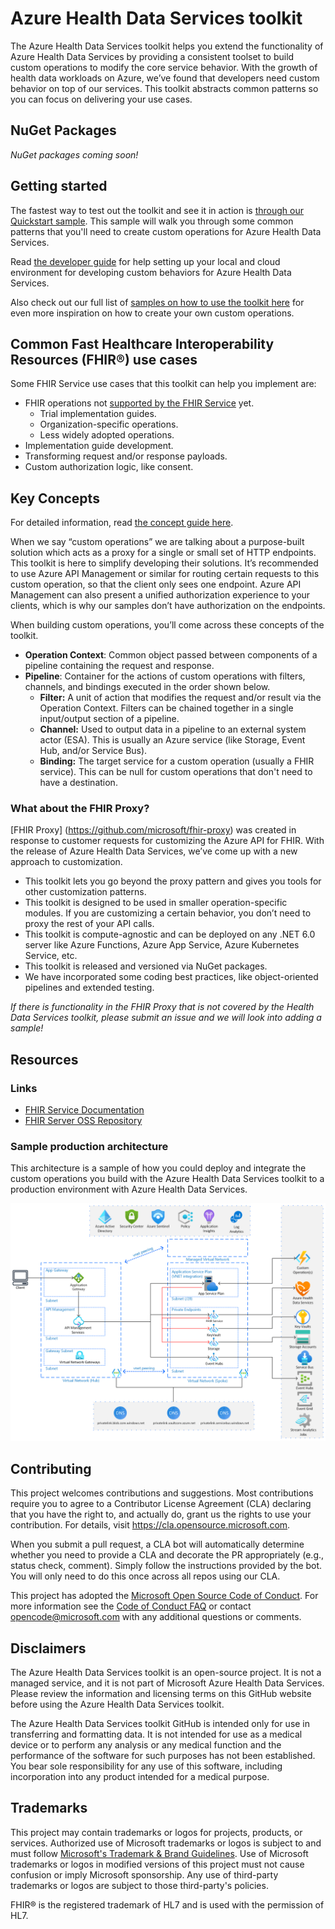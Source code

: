 # Azure Health Data Services toolkit

The Azure Health Data Services toolkit helps you extend the functionality of Azure Health Data Services by providing a consistent toolset to build custom operations to modify the core service behavior.
With the growth of health data workloads on Azure, we’ve found that developers need custom behavior on top of our services. This toolkit abstracts common patterns so you can focus on delivering your use cases.

## NuGet Packages
*NuGet packages coming soon!*

<!---
| Package Name | Description |
| --- | --- |
| [Microsoft.AzureHealth.DataServices.Core](https://www.nuget.org/packages/Microsoft.AzureHealth.DataServices.Core/)<br/>[![NuGet](https://img.shields.io/nuget/v/Microsoft.AzureHealth.DataServices.Core.svg?label=NuGet)](https://www.nuget.org/packages/Microsoft.AzureHealth.DataServices.Core)| .NET 6 toolkit for creating custom operations when using Azure Health Data Services. |
| [Microsoft.AzureHealth.DataServices.Channels.Extensions](https://www.nuget.org/packages/Microsoft.AzureHealth.DataServices.Channels.Extensions/)<br/>[![NuGet](https://img.shields.io/nuget/v/Microsoft.AzureHealth.DataServices.Channels.Extensions.svg?label=NuGet)](https://www.nuget.org/packages/Microsoft.AzureHealth.DataServices.Channels.Extensions) | .NET 6 toolkit for extending channels using Azure Health Data Services. |
| [Microsoft.AzureHealth.DataServices.Caching](https://www.nuget.org/packages/Microsoft.AzureHealth.DataServices.Caching/)<br/>[![NuGet](https://img.shields.io/nuget/v/Microsoft.AzureHealth.DataServices.Caching.svg?label=NuGet)](https://www.nuget.org/packages/Microsoft.AzureHealth.DataServices.Caching) | .NET 6 toolkit for adding caching using Azure Health Data Services. |
| [Microsoft.AzureHealth.DataServices.Storage](https://www.nuget.org/packages/Microsoft.AzureHealth.DataServices.Storage/)<br/>[![NuGet](https://img.shields.io/nuget/v/Microsoft.AzureHealth.DataServices.Storage.svg?label=NuGet)](https://www.nuget.org/packages/Microsoft.AzureHealth.DataServices.Storage)| .NET 6 toolkit to simplify Azure storage operations when using Azure Health Data Services. |
--->
## Getting started

The fastest way to test out the toolkit and see it in action is [through our Quickstart sample](./samples/Quickstart/README.md). This sample will walk you through some common patterns that you'll need to create custom operations for Azure Health Data Services.

Read [the developer guide](./docs/dev_setup.md) for help setting up your local and cloud environment for developing custom behaviors for Azure Health Data Services.

Also check out our full list of [samples on how to use the toolkit here](./samples/README.md) for even more inspiration on how to create your own custom operations.

## Common Fast Healthcare Interoperability Resources (FHIR®) use cases

Some FHIR Service use cases that this toolkit can help you implement are:

- FHIR operations not [supported by the FHIR Service](https://docs.microsoft.com/azure/healthcare-apis/fhir/fhir-features-supported#extended-operations) yet.
  - Trial implementation guides.
  - Organization-specific operations.
  - Less widely adopted operations.
- Implementation  guide development.
- Transforming request and/or response payloads.
- Custom authorization logic, like consent.

## Key Concepts

For detailed information, read [the concept guide here](./docs/concepts.md).

When we say “custom operations” we are talking about a purpose-built solution which acts as a proxy for a single or small set of HTTP endpoints. This toolkit is here to simplify developing their solutions. It’s recommended to use Azure API Management or similar for routing certain requests to this custom operation, so that the client only sees one endpoint. Azure API Management can also present a unified authorization experience to your clients, which is why our samples don’t have authorization on the endpoints. 

When building custom operations, you’ll come across these concepts of the toolkit.

- **Operation Context**: Common object passed between components of a pipeline containing the request and response.
- **Pipeline**: Container for the actions of custom operations with filters, channels, and bindings executed in the order shown below.
  - **Filter:** A unit of action that modifies the request and/or result via the Operation Context. Filters can be chained together in a single input/output section of a pipeline.
  - **Channel:** Used to output data in a pipeline to an external system actor (ESA). This is usually an Azure service (like Storage, Event Hub, and/or Service Bus).
  - **Binding:** The target service for a custom operation (usually a FHIR service). This can be null for custom operations that don't need to have a destination.

### What about the FHIR Proxy? 

[FHIR Proxy] (https://github.com/microsoft/fhir-proxy) was created in response to customer requests for customizing the Azure API for FHIR. With the release of Azure Health Data Services, we’ve come up with a new approach to customization.

- This toolkit lets you go beyond the proxy pattern and gives you tools for other customization patterns.
- This toolkit is designed to be used in smaller operation-specific modules. If you are customizing a certain behavior, you don’t need to proxy the rest of your API calls.
- This toolkit is compute-agnostic and can be deployed on any .NET 6.0 server like Azure Functions, Azure App Service, Azure Kubernetes Service, etc.
- This toolkit is released and versioned via NuGet packages.
- We have incorporated some coding best practices, like object-oriented pipelines and extended testing.

*If there is functionality in the FHIR Proxy that is not covered by the Health Data Services toolkit, please submit an issue and we will look into adding a sample!*

## Resources

### Links

- [FHIR Service Documentation](https://docs.microsoft.com/azure/healthcare-apis/fhir/overview)
- [FHIR Server OSS Repository](https://github.com/microsoft/fhir-server)
 
### Sample production architecture

This architecture is a sample of how you could deploy and integrate the custom operations you build with the Azure Health Data Services toolkit to a production environment with Azure Health Data Services.

![Example architecture diagram](./docs/images/ExampleArchitectureDiagram.png)

## Contributing

This project welcomes contributions and suggestions.  Most contributions require you to agree to a
Contributor License Agreement (CLA) declaring that you have the right to, and actually do, grant us
the rights to use your contribution. For details, visit https://cla.opensource.microsoft.com.

When you submit a pull request, a CLA bot will automatically determine whether you need to provide
a CLA and decorate the PR appropriately (e.g., status check, comment). Simply follow the instructions
provided by the bot. You will only need to do this once across all repos using our CLA.

This project has adopted the [Microsoft Open Source Code of Conduct](https://opensource.microsoft.com/codeofconduct/).
For more information see the [Code of Conduct FAQ](https://opensource.microsoft.com/codeofconduct/faq/) or
contact [opencode@microsoft.com](mailto:opencode@microsoft.com) with any additional questions or comments.

## Disclaimers

The Azure Health Data Services toolkit is an open-source project. It is not a managed service, and it is not part of Microsoft Azure Health Data Services. Please review the information and licensing terms on this GitHub website before using the Azure Health Data Services toolkit.


The Azure Health Data Services toolkit GitHub is intended only for use in transferring and formatting data.  It is not intended for use as a medical device or to perform any analysis or any medical function and the performance of the software for such purposes has not been established.  You bear sole responsibility for any use of this software, including incorporation into any product intended for a medical purpose.

## Trademarks

This project may contain trademarks or logos for projects, products, or services. Authorized use of Microsoft 
trademarks or logos is subject to and must follow 
[Microsoft's Trademark & Brand Guidelines](https://www.microsoft.com/en-us/legal/intellectualproperty/trademarks/usage/general).
Use of Microsoft trademarks or logos in modified versions of this project must not cause confusion or imply Microsoft sponsorship.
Any use of third-party trademarks or logos are subject to those third-party's policies.


FHIR® is the registered trademark of HL7 and is used with the permission of HL7. 
